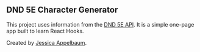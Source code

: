 ## DND 5E Character Generator

This project uses information from the [DND 5E API](https://api.open5e.com/).
It is a simple one-page app built to learn React Hooks.

Created by [Jessica Appelbaum](https://www.jessicaappelbaum.com).

